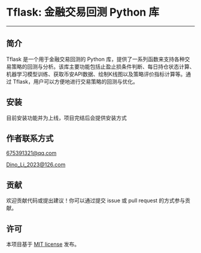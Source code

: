 # Tflask: 金融交易回测 Python 库

---

## 简介

Tflask 是一个用于金融交易回测的 Python 库，提供了一系列函数来支持各种交易策略的回测与分析。该库主要功能包括止盈止损条件判断、每日持仓状态计算、机器学习模型训练、获取币安API数据、绘制K线图以及策略评价指标计算等。通过 Tflask，用户可以方便地进行交易策略的回测与优化。

## 安装

目前安装功能并为上线，项目完结后会提供安装方式

## 作者联系方式

675391321@qq.com

Dino_Li_2023@126.com

## 贡献

欢迎贡献代码或提出建议！你可以通过提交 issue 或 pull request 的方式参与贡献。

## 许可

本项目基于 [MIT license](LICENSE) 发布。
